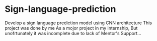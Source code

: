 # Sign-language-prediction
Develop a sign language prediction model using CNN architecture
This project was done by me As a mojor project in my internship, But unofrtunately it was incomplete due to lack of Mentor's Support...
